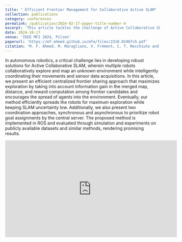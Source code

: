 ```yaml
---
title: " Efficient Frontier Management for Collaborative Active SLAM"
collection: publications
category: conferences
permalink: /publication/2024-02-17-paper-title-number-4
excerpt: 'This article tackles the challenge of Active Collaborative SLAM, where multiple robots work together to explore and map unknown environments. It presents a centralized frontier-sharing approach that maximizes exploration by considering information gain, distance, and reward computation among frontier candidates, promoting efficient robot distribution. The method includes synchronous and asynchronous coordination strategies to prioritize robot goal assignments via a central server. Implemented in ROS, it is validated through simulations and experiments on public datasets, achieving promising results.'
date: 2024-10-17
venue: 'IEEE MFI 2024, Pilsen'
paperurl: 'https://mf-ahmed.github.io/mfa/files/2310.01967v5.pdf'
citation: 'M. F. Ahmed, M. Maragliano, V. Frémont, C. T. Recchiuto and A. Sgorbissa. (2024). &quot;Efficient Frontier Management for Collaborative Active SLAM.&quot; <i>IEEE MFI 2024</i>. pp. 1-7, doi: 10.1109/MFI62651.2024.10705778.'
---
```



In autonomous robotics, a critical challenge lies in developing robust solutions for Active Collaborative SLAM, wherein multiple robots collaboratively explore and map an unknown environment while intelligently coordinating their movements and sensor data acquisitions. In this article, we present an efficient centralized frontier sharing approach that maximizes exploration by taking into account information gain in the merged map, distance, and reward computation among frontier candidates and encourages the spread of agents into the environment. Eventually, our method efficiently spreads the robots for maximum exploration while keeping SLAM uncertainty low. Additionally, we also present two coordination approaches, synchronous and asynchronous to prioritize robot goal assignments by the central server. The proposed method is implemented in ROS and evaluated through simulation and experiments on publicly available datasets and similar methods, rendering promising results.

<iframe width="560" height="315" 
    src="https://www.youtube.com/embed/MsZqoaEA0gY?autoplay=1" 
    title="YouTube video player" 
    frameborder="0" 
    allow="accelerometer; autoplay; clipboard-write; encrypted-media; gyroscope; picture-in-picture" 
    allowfullscreen>
</iframe>